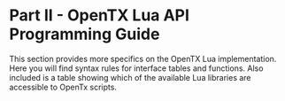 # Part II - OpenTX Lua API Programming Guide

This section provides more specifics  on the OpenTX Lua implementation. Here you will find syntax rules for interface tables and functions. Also included is a table showing which of the available Lua libraries are accessible to OpenTx scripts.